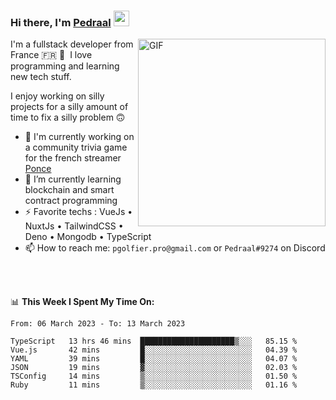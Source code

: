 ### Hi there, I'm <a href="https://pedraal.dev" target="_blank">Pedraal</a> <img src="https://media.giphy.com/media/hvRJCLFzcasrR4ia7z/giphy.gif" width="25px">
<img align="right" alt="GIF" src="https://pedraal.dev/avatar.png" width="300" height="300" />

I'm a fullstack developer from France 🇫🇷 🥖 &nbsp;I love programming and learning new
tech stuff.

I enjoy working on silly projects for a silly amount of time to fix a silly problem 🙃

- 🔭  I'm currently working on a community trivia game for the french streamer <a href="https://twitch.tv/ponce" target="_blank">Ponce</a>
- 🌱 I’m currently learning blockchain and smart contract programming
- ⚡ Favorite techs : VueJs &bull; NuxtJs &bull; TailwindCSS &bull; Deno &bull; Mongodb &bull; TypeScript
- 📫 How to reach me: `pgolfier.pro@gmail.com` or `Pedraal#9274` on Discord

<br>
<br>

📊 **This Week I Spent My Time On:**
<!--START_SECTION:waka-->

```text
From: 06 March 2023 - To: 13 March 2023

TypeScript   13 hrs 46 mins  █████████████████████▒░░░   85.15 %
Vue.js       42 mins         █░░░░░░░░░░░░░░░░░░░░░░░░   04.39 %
YAML         39 mins         █░░░░░░░░░░░░░░░░░░░░░░░░   04.07 %
JSON         19 mins         ▓░░░░░░░░░░░░░░░░░░░░░░░░   02.03 %
TSConfig     14 mins         ▒░░░░░░░░░░░░░░░░░░░░░░░░   01.50 %
Ruby         11 mins         ▒░░░░░░░░░░░░░░░░░░░░░░░░   01.16 %
```

<!--END_SECTION:waka-->

